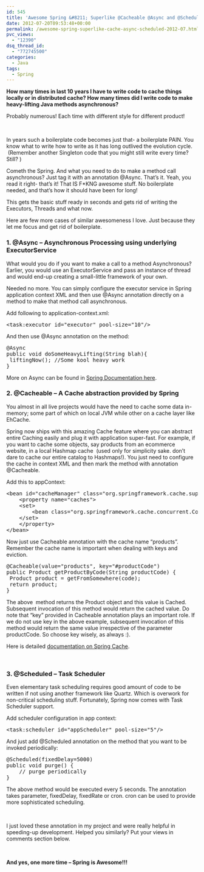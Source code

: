 ```yaml
---
id: 545
title: 'Awesome Spring &#8211; Superlike @Cacheable @Async and @Scheduled'
date: 2012-07-20T09:53:48+00:00
permalink: /awesome-spring-superlike-cache-async-scheduled-2012-07.html
pvc_views:
  - "12390"
dsq_thread_id:
  - "772745500"
categories:
  - Java
tags:
  - Spring
---
```

**How many times in last 10 years I have to write code to cache things locally or in distributed cache? How many times did I write code to make heavy-lifting Java methods asynchronous?**

Probably numerous! Each time with different style for different product!

&nbsp;

In years such a boilerplate code becomes just that- a boilerplate PAIN. You know what to write how to write as it has long outlived the evolution cycle.  (Remember another Singleton code that you might still write every time? Still? )
  
Cometh the Spring. And what you need to do to make a method call asynchronous? Just tag it with an annotation @Async. That&#8217;s it. Yeah, you read it right- that&#8217;s it! That IS F*KNG awesome stuff. No boilerplate needed, and that&#8217;s how it should have been for long!

This gets the basic stuff ready in seconds and gets rid of writing the Executors, Threads and what now.

Here are few more cases of similar awesomeness I love. Just because they let me focus and get rid of boilerplate.

### 1. @Async &#8211; Asynchronous Processing using underlying ExecutorService

What would you do if you want to make a call to a method Asynchronous? Earlier, you would use an ExecutorService and pass an instance of thread and would end-up creating a small-little framework of your own.

Needed no more. You can simply configure the executor service in Spring application context XML and then use @Async annotation directly on a method to make that method call asynchronous.

Add following to application-context.xml:

<pre>&lt;task:executor id="executor" pool-size="10"/&gt;</pre>

And then use @Async annotation on the method:

<pre>@Async
public void doSomeHeavyLifting(String blah){
 liftingNow(); //Some kool heavy work
}</pre>

More on Async can be found in <a href="http://static.springsource.org/spring/docs/3.0.5.RELEASE/reference/scheduling.html" target="_blank">Spring Documentation here</a>.

### 2. @Cacheable &#8211; A Cache abstraction provided by Spring

You almost in all live projects would have the need to cache some data in-memory; some part of which on local JVM while other on a cache layer like EhCache.

Spring now ships with this amazing Cache feature where you can abstract entire Caching easily and plug it with application super-fast. For example, if you want to cache some objects, say products from an ecommerce website, in a local Hashmap cache  (used only for simplicity sake. don&#8217;t dare to cache our entire catalog to Hashmaps!). You just need to configure the cache in context XML and then mark the method with annotation @Cacheable.

Add this to appContext:

<pre>&lt;bean id="cacheManager" class="org.springframework.cache.support.SimpleCacheManager"&gt;
	&lt;property name="caches"&gt;
	&lt;set&gt;
		&lt;bean class="org.springframework.cache.concurrent.ConcurrentMapCacheFactoryBean" p:name="products"/&gt;
	&lt;/set&gt;
	&lt;/property&gt;
&lt;/bean&gt;</pre>

Now just use Cacheable annotation with the cache name &#8220;products&#8221;. Remember the cache name is important when dealing with keys and eviction.

<pre>@Cacheable(value="products", key="#productCode")
public Product getProductByCode(String productCode) {
 Product product = getFromSomewhere(code);
 return product;
}</pre>

The above  method returns the Product object and this value is Cached. Subsequent invocation of this method would return the cached value. Do note that &#8220;key&#8221; provided in Cacheable annotation plays an important role. If we do not use key in the above example, subsequent invocation of this method would return the same value irrespective of the parameter productCode. So choose key wisely, as always :).

Here is detailed <a title="Spring Cache absraction" href="http://static.springsource.org/spring/docs/current/spring-framework-reference/html/cache.html" target="_blank">documentation on Spring Cache</a>.

&nbsp;

### 3. @Scheduled &#8211; Task Scheduler

Even elementary task scheduling requires good amount of code to be written if not using another framework like Quartz. Which is overwork for non-critical scheduling stuff. Fortunately, Spring now comes with Task Scheduler support.

Add scheduler configuration in app context:

<pre>&lt;task:scheduler id="appScheduler" pool-size="5"/&gt;</pre>

And just add @Scheduled annotation on the method that you want to be invoked periodically:

<pre>@Scheduled(fixedDelay=5000)
public void purge() {
    // purge periodically
}</pre>

The above method would be executed every 5 seconds. The annotation takes parameter, fixedDelay, fixedRate or cron. cron can be used to provide more sophisticated scheduling.

&nbsp;

I just loved these annotation in my project and were really helpful in speeding-up development. Helped you similarly? Put your views in comments section below.

&nbsp;

**And yes, one more time &#8211; Spring is Awesome!!!**

&nbsp;

